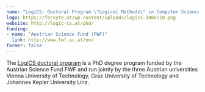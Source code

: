 ```yaml
---
name: "LogiCS: Doctoral Program \"Logical Methods\" in Computer Science"
logo: https://forsyte.at/wp-content/uploads/logics-300x110.png
website: http://logic-cs.at/phd/
funding:
- name: "Austrian Science Fund (FWF)"
  link: http://www.fwf.ac.at/en/
former: false
---
```


The <a href="http://logic-cs.at/phd/">LogiCS doctoral program</a> is a PhD degree program funded by the Austrian Science Fund FWF and run jointly by the three Austrian universities Vienna University of Technology, Graz University of Technology and Johannes Kepler University Linz.